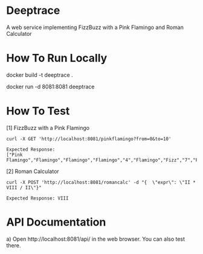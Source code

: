 # Deeptrace


A web service implementing FizzBuzz with a Pink Flamingo and Roman Calculator 

# How To Run Locally

docker build -t deeptrace .

docker run -d 8081:8081 deeptrace

# How To Test
 

[1] FizzBuzz with a Pink Flamingo
```
curl -X GET 'http://localhost:8081/pinkflamingo?from=0&to=10'

Expected Response: 
["Pink Flamingo","Flamingo","Flamingo","Flamingo","4","Flamingo","Fizz","7","Flamingo","Fizz"]
```

[2] Roman Calculator
```
curl -X POST 'http://localhost:8081/romancalc' -d "{  \"expr\": \"II * VIII / II\"}"

Expected Response: VIII
```


# API Documentation
a) Open http://localhost:8081/api/ in the web browser. You can also test there. 

